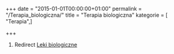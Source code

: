 +++
date = "2015-01-01T00:00:00+01:00"
permalink = "/Terapia_biologiczna/"
title = "Terapia biologiczna"
kategorie = [ "Terapia",]

+++

1.  Redirect [Leki biologiczne](/atopedia/Leki_biologiczne "wikilink")
